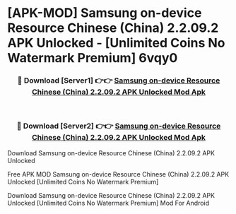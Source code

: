 # [APK-MOD] Samsung on-device Resource Chinese (China) 2.2.09.2 APK Unlocked - [Unlimited Coins No Watermark Premium] 6vqy0



<div align="center">
<h3>🔴 Download [Server1] 👉👉 <a href="https://momento.my/?title=Samsung_on-device_Resource_Chinese_(China)_2.2.09.2_APK_Unlocked">Samsung on-device Resource Chinese (China) 2.2.09.2 APK Unlocked Mod Apk</a></h3><br>

<h3>🔴 Download [Server2] 👉👉 <a href="https://momento.my/?title=Samsung_on-device_Resource_Chinese_(China)_2.2.09.2_APK_Unlocked">Samsung on-device Resource Chinese (China) 2.2.09.2 APK Unlocked Mod Apk</a></h3>
</div>



Download Samsung on-device Resource Chinese (China) 2.2.09.2 APK Unlocked 

Free APK MOD Samsung on-device Resource Chinese (China) 2.2.09.2 APK Unlocked [Unlimited Coins No Watermark Premium]

Download Samsung on-device Resource Chinese (China) 2.2.09.2 APK Unlocked [Unlimited Coins No Watermark Premium] Mod For Android
